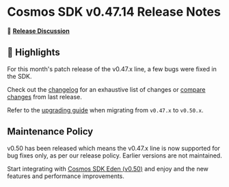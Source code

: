# Cosmos SDK v0.47.14 Release Notes

💬 [**Release Discussion**](https://github.com/orgs/cosmos/discussions/6)

## 🚀 Highlights

For this month's patch release of the v0.47.x line, a few bugs were fixed in the SDK.

Check out the [changelog](https://github.com/cosmos/cosmos-sdk/blob/v0.47.14/CHANGELOG.md) for an exhaustive list of changes or [compare changes](https://github.com/cosmos/cosmos-sdk/compare/v0.47.13...v0.47.14) from last release.

Refer to the [upgrading guide](https://github.com/cosmos/cosmos-sdk/blob/release/v0.50.x/UPGRADING.md) when migrating from `v0.47.x` to `v0.50.x`.

## Maintenance Policy

v0.50 has been released which means the v0.47.x line is now supported for bug fixes only, as per our release policy. Earlier versions are not maintained.  

Start integrating with [Cosmos SDK Eden (v0.50)](https://github.com/cosmos/cosmos-sdk/releases/tag/v0.50.8) and enjoy and the new features and performance improvements.
